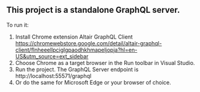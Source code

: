 ﻿## This project is a standalone GraphQL server. 

To run it: 
1. Install Chrome extension Altair GraphQL Client 
   https://chromewebstore.google.com/detail/altair-graphql-client/flnheeellpciglgpaodhkhmapeljopja?hl=en-US&utm_source=ext_sidebar
1. Choose Chrome as a target browser in the Run toolbar in Visual Studio. 
1. Run the project. The GraphQL Server endpoint is http://localhost:55571/graphql
1. Or do the same for Microsoft Edge or your browser of choice. 